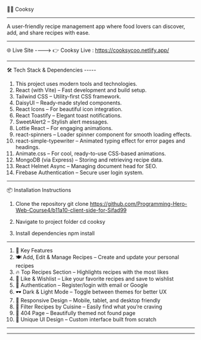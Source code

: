 🧑‍🍳 Cooksy

-----

A user-friendly recipe management app where food lovers can discover, add, and share recipes with ease.

----

🌐 Live Site ---->
👉 Cooksy Live : https://cooksycoo.netlify.app/


-------


🛠️ Tech Stack & Dependencies -----
1. This project uses modern tools and technologies.
2. React (with Vite) – Fast development and build setup.
3. Tailwind CSS – Utility-first CSS framework.
4. DaisyUI – Ready-made styled components.
5. React Icons – For beautiful icon integration.
6. React Toastify – Elegant toast notifications.
7. SweetAlert2 – Stylish alert messages.
8. Lottie React – For engaging animations.
9. react-spinners – Loader spinner component for smooth loading effects.
10. react-simple-typewriter – Animated typing effect for error pages and headings.
11. Animate.css – For cool, ready-to-use CSS-based animations.
12. MongoDB (via Express) – Storing and retrieving recipe data.
13.  React Helmet Async – Managing document head for SEO.
14. Firebase Authentication – Secure user login system.




------

📦 Installation Instructions
1. Clone the repository
git clone https://github.com/Programming-Hero-Web-Course4/b11a10-client-side-for-Sifad99

2. Navigate to project folder
cd cooksy

3. Install dependencies
npm install

------

1. 🌟 Key Features
2. 🍽️ Add, Edit & Manage Recipes – Create and update your personal recipes
3. 🔥 Top Recipes Section – Highlights recipes with the most likes
4. 💖 Like & Wishlist – Like your favorite recipes and save to wishlist
5. 🔐 Authentication – Register/login with email or Google
6. 🕶️ Dark & Light Mode – Toggle between themes for better UX
7. 🧭 Responsive Design – Mobile, tablet, and desktop friendly
8. 🍔 Filter Recipes by Cuisine – Easily find what you’re craving
9. 🚫 404 Page – Beautifully themed not found page
10. 🎨 Unique UI Design – Custom interface built from scratch

--------
--------